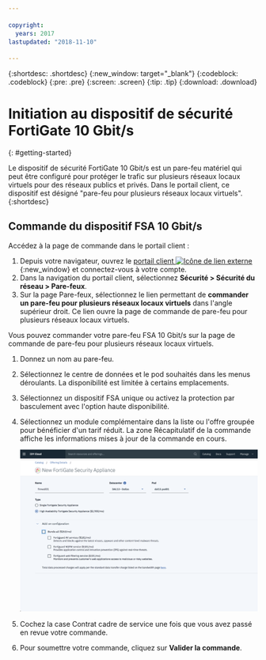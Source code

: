 ```yaml
---

copyright:
  years: 2017
lastupdated: "2018-11-10"

---
```


{:shortdesc: .shortdesc}
{:new_window: target="_blank"}
{:codeblock: .codeblock}
{:pre: .pre}
{:screen: .screen}
{:tip: .tip}
{:download: .download}

# Initiation au dispositif de sécurité FortiGate 10 Gbit/s
{: #getting-started}

Le dispositif de sécurité FortiGate 10 Gbit/s est un pare-feu matériel qui peut être configuré pour protéger le trafic sur plusieurs réseaux locaux virtuels pour des réseaux publics et privés. Dans le portail client, ce dispositif est désigné "pare-feu pour plusieurs réseaux locaux virtuels".
{:shortdesc}

## Commande du dispositif FSA 10 Gbit/s

Accédez à la page de commande dans le portail client :

1. Depuis votre navigateur, ouvrez le [portail client ![Icône de lien externe](../../icons/launch-glyph.svg "Icône de lien externe")](https://control.softlayer.com/){:new_window} et connectez-vous à votre compte.
2. Dans la navigation du portail client, sélectionnez **Sécurité > Sécurité du réseau > Pare-feux**.
3. Sur la page Pare-feux, sélectionnez le lien permettant de **commander un pare-feu pour plusieurs réseaux locaux virtuels** dans l'angle supérieur droit. Ce lien ouvre la page de commande de pare-feu pour plusieurs réseaux locaux virtuels.

Vous pouvez commander votre pare-feu FSA 10 Gbit/s sur la page de commande de pare-feu pour plusieurs réseaux locaux virtuels.

1. Donnez un nom au pare-feu.
2. Sélectionnez le centre de données et le pod souhaités dans les menus déroulants. La disponibilité est limitée à certains emplacements.
3. Sélectionnez un dispositif FSA unique ou activez la protection par basculement avec l'option haute disponibilité.
4. Sélectionnez un module complémentaire dans la liste ou l'offre groupée pour bénéficier d'un tarif réduit. La zone Récapitulatif de la commande affiche les informations mises à jour de la commande en cours.

	<img src="images/ordering.png" alt="dessin" style="width: 600px;"/>

5. Cochez la case Contrat cadre de service une fois que vous avez passé en revue votre commande.
6. Pour soumettre votre commande, cliquez sur **Valider la commande**.
